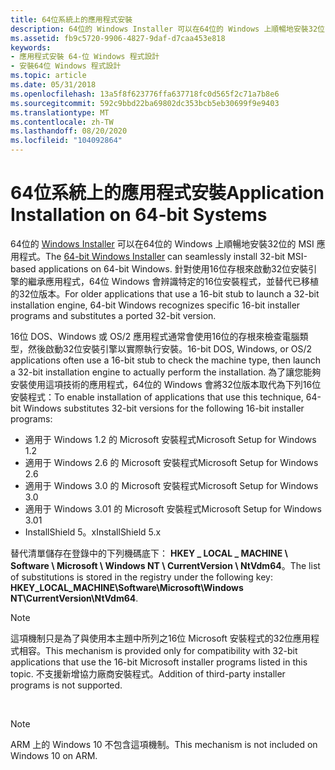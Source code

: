 ```yaml
---
title: 64位系統上的應用程式安裝
description: 64位的 Windows Installer 可以在64位的 Windows 上順暢地安裝32位的 MSI 應用程式。
ms.assetid: fb9c5720-9906-4827-9daf-d7caa453e818
keywords:
- 應用程式安裝 64-位 Windows 程式設計
- 安裝64位 Windows 程式設計
ms.topic: article
ms.date: 05/31/2018
ms.openlocfilehash: 13a5f8f623776ffa637718fc0d565f2c71a7b8e6
ms.sourcegitcommit: 592c9bbd22ba69802dc353bcb5eb30699f9e9403
ms.translationtype: MT
ms.contentlocale: zh-TW
ms.lasthandoff: 08/20/2020
ms.locfileid: "104092864"
---
```

# <a name="application-installation-on-64-bit-systems"></a><span data-ttu-id="105d1-105">64位系統上的應用程式安裝</span><span class="sxs-lookup"><span data-stu-id="105d1-105">Application Installation on 64-bit Systems</span></span>

<span data-ttu-id="105d1-106">64位的 [Windows Installer](/windows/desktop/Msi/windows-installer-on-64-bit-operating-systems) 可以在64位的 Windows 上順暢地安裝32位的 MSI 應用程式。</span><span class="sxs-lookup"><span data-stu-id="105d1-106">The [64-bit Windows Installer](/windows/desktop/Msi/windows-installer-on-64-bit-operating-systems) can seamlessly install 32-bit MSI-based applications on 64-bit Windows.</span></span> <span data-ttu-id="105d1-107">針對使用16位存根來啟動32位安裝引擎的繼承應用程式，64位 Windows 會辨識特定的16位安裝程式，並替代已移植的32位版本。</span><span class="sxs-lookup"><span data-stu-id="105d1-107">For older applications that use a 16-bit stub to launch a 32-bit installation engine, 64-bit Windows recognizes specific 16-bit installer programs and substitutes a ported 32-bit version.</span></span>

<span data-ttu-id="105d1-108">16位 DOS、Windows 或 OS/2 應用程式通常會使用16位的存根來檢查電腦類型，然後啟動32位安裝引擎以實際執行安裝。</span><span class="sxs-lookup"><span data-stu-id="105d1-108">16-bit DOS, Windows, or OS/2 applications often use a 16-bit stub to check the machine type, then launch a 32-bit installation engine to actually perform the installation.</span></span> <span data-ttu-id="105d1-109">為了讓您能夠安裝使用這項技術的應用程式，64位的 Windows 會將32位版本取代為下列16位安裝程式：</span><span class="sxs-lookup"><span data-stu-id="105d1-109">To enable installation of applications that use this technique, 64-bit Windows substitutes 32-bit versions for the following 16-bit installer programs:</span></span>

* <span data-ttu-id="105d1-110">適用于 Windows 1.2 的 Microsoft 安裝程式</span><span class="sxs-lookup"><span data-stu-id="105d1-110">Microsoft Setup for Windows 1.2</span></span>  
* <span data-ttu-id="105d1-111">適用于 Windows 2.6 的 Microsoft 安裝程式</span><span class="sxs-lookup"><span data-stu-id="105d1-111">Microsoft Setup for Windows 2.6</span></span>  
* <span data-ttu-id="105d1-112">適用于 Windows 3.0 的 Microsoft 安裝程式</span><span class="sxs-lookup"><span data-stu-id="105d1-112">Microsoft Setup for Windows 3.0</span></span>  
* <span data-ttu-id="105d1-113">適用于 Windows 3.01 的 Microsoft 安裝程式</span><span class="sxs-lookup"><span data-stu-id="105d1-113">Microsoft Setup for Windows 3.01</span></span>  
* <span data-ttu-id="105d1-114">InstallShield 5。x</span><span class="sxs-lookup"><span data-stu-id="105d1-114">InstallShield 5.x</span></span>  

<span data-ttu-id="105d1-115">替代清單儲存在登錄中的下列機碼底下： **HKEY \_ LOCAL \_ MACHINE \\ Software \\ Microsoft \\ Windows NT \\ CurrentVersion \\ NtVdm64**。</span><span class="sxs-lookup"><span data-stu-id="105d1-115">The list of substitutions is stored in the registry under the following key: **HKEY\_LOCAL\_MACHINE\\Software\\Microsoft\\Windows NT\\CurrentVersion\\NtVdm64**.</span></span>

> [!Note]  
> <span data-ttu-id="105d1-116">這項機制只是為了與使用本主題中所列之16位 Microsoft 安裝程式的32位應用程式相容。</span><span class="sxs-lookup"><span data-stu-id="105d1-116">This mechanism is provided only for compatibility with 32-bit applications that use the 16-bit Microsoft installer programs listed in this topic.</span></span> <span data-ttu-id="105d1-117">不支援新增協力廠商安裝程式。</span><span class="sxs-lookup"><span data-stu-id="105d1-117">Addition of third-party installer programs is not supported.</span></span>

 

> [!Note]  
> <span data-ttu-id="105d1-118">ARM 上的 Windows 10 不包含這項機制。</span><span class="sxs-lookup"><span data-stu-id="105d1-118">This mechanism is not included on Windows 10 on ARM.</span></span>

 

 

 